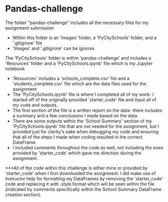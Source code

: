 # Pandas-challenge
The folder "pandas-challenge" includes all the necessary files for my assignment submission
- Within this folder is an 'Images' folder, a 'PyCitySchools' folder, and a '.gitignore' file
- 'Images' and '.gitignore' can be ignores

The 'PyCitySchools' folder is within 'pandas-challenge' and includes a 'Resources' folder and a 'PyCitySchools.ipynb' file which is my Jupyter notebook
- 'Resources' includes a 'schools_complete.csv' file and a 'students_complete.csv' file which are the data files used for the assignment
- The 'PyCitySchools.ipynb' file is where I completed all of my work- I started off of the originally provided 'starter_code' file and input all of my code and outputs.
- The first section of the file is a written report on the data- there includes a summary and a few conclusions I made based on the data. 
- There are some outputs within the 'School Summary' section of my 'PyCitySchools.ipynb' file that are not needed for the assignment, but I provided just for clarity's sake when debugging my code and ensuring that all of the steps I made when coding resulted in the correct DataFrame.
- I included comments throughout the code as well, not including the ones provided by 'starter_code' which gave me direction during the assignment.

***All of the code within this challenge is either mine or provided by 'starter_code' when I first downloaded the assignment. I did make use of Instructor help for formatting my DataFrames by removing the 'starter_code' code and replacing it with .style.format which will be seen within the file (indicated by comments specifically within the School Summary DataFrame creation section). 
